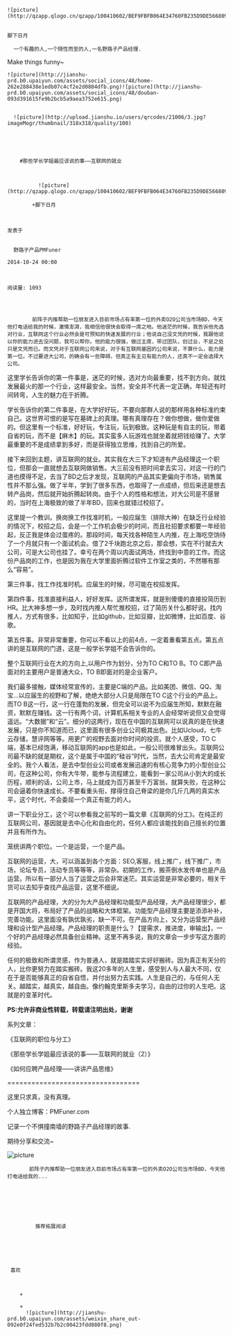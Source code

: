 
    
  
    ![picture](http://qzapp.qlogo.cn/qzapp/100410602/BEF9FBFB064E34760FB235D9DE566809/100)
    

    脚下日月
  
      一个有趣的人,一个随性而至的人,一名野路子产品经理.
Make things funny~

  
  
    ![picture](http://jianshu-prd.b0.upaiyun.com/assets/social_icons/48/home-262e288438e1edb07c4cf2e2d0804dfb.png)![picture](http://jianshu-prd.b0.upaiyun.com/assets/social_icons/48/douban-093d391615fe9b2bcb5a9aea3752e615.png)
  
    
      ![picture](http://upload.jianshu.io/users/qrcodes/21006/3.jpg?imageMogr/thumbnail/318x318/quality/100)
    


    
      
        #那些学长学姐最应该说的事——互联网的就业
        
          
            
              ![picture](http://qzapp.qlogo.cn/qzapp/100410602/BEF9FBFB064E34760FB235D9DE566809/100)
            
            +脚下日月
        
        
    
    发表于 

    
      野路子产品PMFuner

    2014-10-24 00:00

    

    阅读量: 1093
  


        
            前阵子内推帮助一位朋友进入目前市场占有率第一位的外卖O2O公司当市场BD，今天他打电话给我的时候，激情澎湃，我相信他很快会取得一席之地。他迷茫的时候，我告诉他先选对行业，互联网这个行业必然会是可预知的快速发展的行业；他说自己没文凭的时候，我跟他说以你的能力进去没问题，我可以帮你。他的能力很强，做过主席，带过团队，创过业，不足之处只是文凭而已。而文凭对于互联网公司来说，对于有互联网基因的公司来说，不算什么，能力是第一位。不过要进大公司，的确会有一些障碍，但真正有主见有能力的人，还真不一定会选择大公司。

  这里学长告诉你的第一件事是，迷茫的时候，选对方向最重要，找不到方向，就找发展最火的那一个行业，这样最安全。当然，安全并不代表一定正确，年轻还有时间转弯，人生的魅力在于折腾。

  学长告诉你的第二件事是，在大学好好玩，不要向那群人说的那样用各种标准约束自己。这世界可恨的是写在墓碑上的真理。哪有真理存在？做你想做，做你爱做的。但这里有一个标准，好好玩，专注玩，玩到极致。这种玩是有自主的玩，带着自省的玩，而不是【麻木】的玩。其实蛮多人玩游戏也就坐着就把钱给赚了。大学最重要的不是成绩拿到多好，而是获得独立思维，找到自己的所爱。

  接下来回到主题，讲互联网的就业。其实我在大三下才知道有产品经理这一个职位，但那会一直就想去互联网做销售。大三前没有把时间拿去实习，对这一行的门道也摸得不足，去当了BD之后才发现，互联网的产品其实更偏向于市场，销售属性并不那么强。做了半年，学到了很多东西，也取得了一点成绩，但后来还是想去转产品岗，然后就开始折腾起转岗。由于个人的性格和想法，对大公司是不感冒的，当时在上海极致的做了半年BD，回来也就错过校招了。

  这里提一个教训。换岗换工作找准时机，一般应届生（排除大神）在缺乏行业经验的情况下，校招之后，会是一个工作机会极少的时间，而且社招要求都要一年经验起，反正我是体会过蛋疼的。那段时间，每天找各种陌生人内推，在上海吃空饷待了一个月就只有一个面试机会。借了2千块跑北京之后，那会想，实在不行就去大公司，可是大公司也挂了。幸亏在两个周以内面试两场，终找到中意的工作。而这份产品岗的工作，也是因为我在大学里面折腾过软件工作室之类的，不然哪有那么“容易”。

  第三件事，找工作找准时机。应届生的时候，尽可能在校招发挥。

  第四件事，找准直接利益人，好好发挥。这所谓发挥，就是别傻傻的直接投简历到HR。比大神多想一步，及时找内推人帮忙推校招，过了简历关什么都好说。找内推人，方式有很多，比如知乎，比如github，比如豆瓣，比如微博，比如百度、谷歌。

  第五件事。非常非常重要，你可以不看以上的前4点，一定着重看第五点。第五点讲的是互联网的门道，这是一般学长学姐不会告诉你的。

  整个互联网行业在大的方向上,以用户作为划分，分为TO C和TO B。TO C即产品面对的主要用户是普通大众，TO B即面对的是企业客户。

  我们最多接触，媒体经常宣传的，主要是C端的产品。比如美团、微信、QQ、淘宝...以应届生的视野和了解，绝绝大部分人只是局限在TO C这个行业的产品上。而TO B这一行，这一行在蓬勃的发展，但完全可以说不为应届生所知，默默在融资，默默在赚钱。这一行有两个词，计算机系相关专业的人会经常听说但又会觉得遥远。“大数据”和“云”。细分的这两行，现在在中国的互联网可以说真的是在快速发展，只是你不知道而已，这里面有很多创业公司极其出色。比如Ucloud，七牛云存储，慧评网等等。用更广的视野去面对你时间的投资。就个人感受，TO C端，基本已经饱满，移动互联网的app也是如此，一般公司很难冒出头。互联网公司最不缺的就是期权，这个是属于中国的“硅谷”时代，当然，去大公司肯定是最安全的。我个人看法，是去中型创业公司或者发展迅速的有核心竞争力的小型创业公司，在这种公司，你有大牛带，能参与流程建立，能看到一家公司从小到大的成长历程，顺利的话，公司上市，马上就成为百万甚至千万富翁，就算失败，在这种公司会逼着你快速成长。不要看重头衔，撑得住自己脊梁的是你几斤几两的真实水平，这个时代，不会委屈一个真正有能力的人。

  讲一下职业分工，这个可以参看我之前写的一篇文章《互联网的分工》。在纯正的互联网公司，基因就是去中心化和自由化的，任何人都应该能找到自己擅长的位置并且有所作为。

  笼统讲两个职位。一个是运营，一个是产品。

  互联网的运营，大，可以涵盖到各个方面：SEO,客服，线上推广，线下推广，市场，论坛专员，活动专员等等等，非常杂。初期的工作，搬茶倒水发传单也是产品运营。所以有一部分人当了运营之后会非常迷茫。其实运营是非常必要的，相关干货可以去知乎查找产品运营，这里不细说。

  互联网的产品经理，大的分为大产品经理和功能型产品经理，大产品经理很少，都是开国大将，布局好了产品的战略和大体框架。功能型产品经理主要是添添补补，完善功能。这里面没有孰优孰劣，缺一不可。在产品方向上，又分为运营型产品经理和设计型产品经理。产品经理的职责是什么？【提需求，推进度，审输出】，一个好的产品经理必然具备创业精神。这里不再多说，我的文章会一步步写这方面的经验。

  任何的极致和所谓灵感，作为普通人，就是踏踏实实好好搬砖。因为真正有天分的人，比你更努力在踏实搬砖。我这20多年的人生里，感受到人与人最大不同，仅在于是否能够真正的自省自悟，并付出努力去实践。人生是自己的，与任何人无关。越踏实，越真实，越自由。像约翰克里斯多夫学习，自由的过你的人生吧。这就是的变革时代。

  <strong>PS:允许非商业性转载，转载请注明出处，谢谢</strong>


  系列文章：

  《互联网的职位与分工》

  《那些学长学姐最应该说的事——互联网的就业（2）》

  《如何应聘产品经理——讲讲产品思维》

  =================================

  这里只求真，没有真理。

  个人独立博客：PMFuner.com

  记录一个不惧撞南墙的野路子产品经理的故事.

  期待分享和交流~


![picture](http://i.imgur.com/C5NuCvH.jpg)



        
           前阵子内推帮助一位朋友进入目前市场占有率第一位的外卖O2O公司当市场BD，今天他打电话给我的...
      
    
    
      
      
      
          
             推荐拓展阅读
        
      
    
    
      
          
     喜欢

      
      
        +
                  
        +
          ![picture](http://jianshu-prd.b0.upaiyun.com/assets/weixin_share_out-092e0f24fed532b7b2c00423fdd080f8.png)
        
      
    
  


